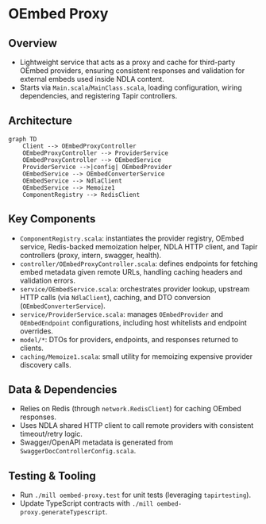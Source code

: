 # OEmbed Proxy

## Overview
- Lightweight service that acts as a proxy and cache for third-party OEmbed providers, ensuring consistent responses and validation for external embeds used inside NDLA content.
- Starts via `Main.scala`/`MainClass.scala`, loading configuration, wiring dependencies, and registering Tapir controllers.

## Architecture
```mermaid
graph TD
    Client --> OEmbedProxyController
    OEmbedProxyController --> ProviderService
    OEmbedProxyController --> OEmbedService
    ProviderService -->|config| OEmbedProvider
    OEmbedService --> OEmbedConverterService
    OEmbedService --> NdlaClient
    OEmbedService --> Memoize1
    ComponentRegistry --> RedisClient
```

## Key Components
- `ComponentRegistry.scala`: instantiates the provider registry, OEmbed service, Redis-backed memoization helper, NDLA HTTP client, and Tapir controllers (proxy, intern, swagger, health).
- `controller/OEmbedProxyController.scala`: defines endpoints for fetching embed metadata given remote URLs, handling caching headers and validation errors.
- `service/OEmbedService.scala`: orchestrates provider lookup, upstream HTTP calls (via `NdlaClient`), caching, and DTO conversion (`OEmbedConverterService`).
- `service/ProviderService.scala`: manages `OEmbedProvider` and `OEmbedEndpoint` configurations, including host whitelists and endpoint overrides.
- `model/*`: DTOs for providers, endpoints, and responses returned to clients.
- `caching/Memoize1.scala`: small utility for memoizing expensive provider discovery calls.

## Data & Dependencies
- Relies on Redis (through `network.RedisClient`) for caching OEmbed responses.
- Uses NDLA shared HTTP client to call remote providers with consistent timeout/retry logic.
- Swagger/OpenAPI metadata is generated from `SwaggerDocControllerConfig.scala`.

## Testing & Tooling
- Run `./mill oembed-proxy.test` for unit tests (leveraging `tapirtesting`).
- Update TypeScript contracts with `./mill oembed-proxy.generateTypescript`.

